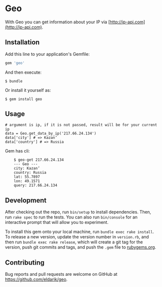 # Geo
With Geo you can get information about your IP via [http://ip-api.com](http://ip-api.com).

## Installation

Add this line to your application's Gemfile:

```ruby
gem 'geo'
```

And then execute:

    $ bundle

Or install it yourself as:

    $ gem install geo

## Usage
```
# argument is ip, if it is not passed, result will be for your current ip
data = Geo.get_data_by_ip('217.66.24.134')
data['city'] # => Kazan’
data['country'] # => Russia
```

Gem has cli:
```
    $ geo-get 217.66.24.134
    --- Geo ---
    city: Kazan’
    country: Russia
    lat: 55.7897
    lon: 49.1571
    query: 217.66.24.134
```


## Development

After checking out the repo, run `bin/setup` to install dependencies. Then, run `rake spec` to run the tests. You can also run `bin/console` for an interactive prompt that will allow you to experiment.

To install this gem onto your local machine, run `bundle exec rake install`. To release a new version, update the version number in `version.rb`, and then run `bundle exec rake release`, which will create a git tag for the version, push git commits and tags, and push the `.gem` file to [rubygems.org](https://rubygems.org).

## Contributing

Bug reports and pull requests are welcome on GitHub at https://github.com/eldarik/geo.
